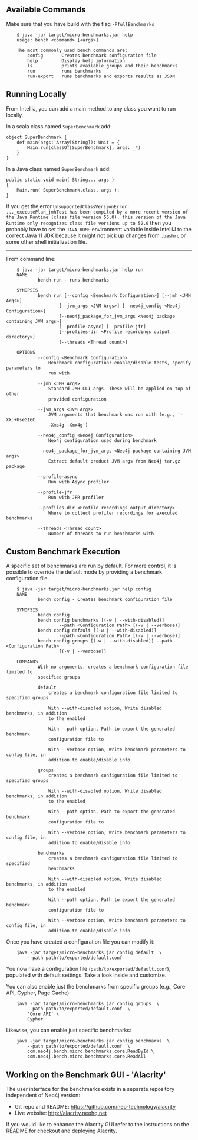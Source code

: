 Available Commands
--------------
Make sure that you have build with the flag `-PfullBenchmarks`

        $ java -jar target/micro-benchmarks.jar help
        usage: bench <command> [<args>]
        
        The most commonly used bench commands are:
            config       Creates benchmark configuration file
            help         Display help information
            ls           prints available groups and their benchmarks
            run          runs benchmarks
            run-export   runs benchmarks and exports results as JSON


Running Locally
--------------

From IntelliJ, you can add a main method to any class you want to run locally.

In a scala class named `SuperBenchmark` add:

```
object SuperBenchmark {
    def main(args: Array[String]): Unit = {
        Main.run(classOf[SuperBenchmark], args: _*)
    }    
}
```

In a Java class named `SuperBenchmark` add:

```
public static void main( String... args )
{
    Main.run( SuperBenchmark.class, args );
}
```

If you get the error `UnsupportedClassVersionError: ..._executePlan_jmhTest has been compiled by a more recent version of the Java Runtime (class file version 55.0), this version of the Java Runtime only recognizes class file versions up to 52.0`
then you probably have to set the `JAVA_HOME` environment variable inside IntelliJ
to the correct Java 11 JDK because it might not pick up changes from `.bashrc` or some other shell initialization file.

---

From command line:

        $ java -jar target/micro-benchmarks.jar help run
        NAME
                bench run - runs benchmarks
        
        SYNOPSIS
                bench run [--config <Benchmark Configuration>] [--jmh <JMH Args>]
                        [--jvm_args <JVM Args>] [--neo4j_config <Neo4j Configuration>]
                        [--neo4j_package_for_jvm_args <Neo4j package containing JVM args>]
                        [--profile-async] [--profile-jfr]
                        [--profiles-dir <Profile recordings output directory>]
                        [--threads <Thread count>]
        
        OPTIONS
                --config <Benchmark Configuration>
                    Benchmark configuration: enable/disable tests, specify parameters to
                    run with
        
                --jmh <JMH Args>
                    Standard JMH CLI args. These will be applied on top of other
                    provided configuration
        
                --jvm_args <JVM Args>
                    JVM arguments that benchmark was run with (e.g., '-XX:+UseG1GC
                    -Xms4g -Xmx4g')
        
                --neo4j_config <Neo4j Configuration>
                    Neo4j configuration used during benchmark
        
                --neo4j_package_for_jvm_args <Neo4j package containing JVM args>
                    Extract default product JVM args from Neo4j tar.gz package
        
                --profile-async
                    Run with Async profiler
        
                --profile-jfr
                    Run with JFR profiler
        
                --profiles-dir <Profile recordings output directory>
                    Where to collect profiler recordings for executed benchmarks
        
                --threads <Thread count>
                    Number of threads to run benchmarks with


Custom Benchmark Execution
--------------
A specific set of benchmarks are run by default. 
For more control, it is possible to override the default mode by providing a benchmark configuration file.

        $ java -jar target/micro-benchmarks.jar help config
        NAME
                bench config - Creates benchmark configuration file
        
        SYNOPSIS
                bench config
                bench config benchmarks [(-w | --with-disabled)]
                        --path <Configuration Path> [(-v | --verbose)]
                bench config default [(-w | --with-disabled)]
                        --path <Configuration Path> [(-v | --verbose)]
                bench config groups [(-w | --with-disabled)] --path <Configuration Path>
                        [(-v | --verbose)]
        
        COMMANDS
                With no arguments, creates a benchmark configuration file limited to
                specified groups
        
                default
                    creates a benchmark configuration file limited to specified groups
        
                    With --with-disabled option, Write disabled benchmarks, in addition
                    to the enabled
        
                    With --path option, Path to export the generated benchmark
                    configuration file to
        
                    With --verbose option, Write benchmark parameters to config file, in
                    addition to enable/disable info
        
                groups
                    creates a benchmark configuration file limited to specified groups
        
                    With --with-disabled option, Write disabled benchmarks, in addition
                    to the enabled
        
                    With --path option, Path to export the generated benchmark
                    configuration file to
        
                    With --verbose option, Write benchmark parameters to config file, in
                    addition to enable/disable info
        
                benchmarks
                    creates a benchmark configuration file limited to specified
                    benchmarks
        
                    With --with-disabled option, Write disabled benchmarks, in addition
                    to the enabled
        
                    With --path option, Path to export the generated benchmark
                    configuration file to
        
                    With --verbose option, Write benchmark parameters to config file, in
                    addition to enable/disable info


Once you have created a configuration file you can modify it:

        java -jar target/micro-benchmarks.jar config default  \
            --path path/to/exported/default.conf

You now have a configuration file (`path/to/exported/default.conf`), populated with default settings. 
Take a look inside and customize.

You can also enable just the benchmarks from specific groups (e.g., Core API, Cypher, Page 
Cache):

        java -jar target/micro-benchmarks.jar config groups  \
            --path path/to/exported/default.conf  \
            'Core API' \
            Cypher

Likewise, you can enable just specific benchmarks:

        java -jar target/micro-benchmarks.jar config benchmarks  \
            --path path/to/exported/default.conf  \
            com.neo4j.bench.micro.benchmarks.core.ReadById \
            com.neo4j.bench.micro.benchmarks.core.ReadAll

Working on the Benchmark GUI - 'Alacrity'
--------------

The user interface for the benchmarks exists in a separate repository independent of Neo4j version:

* Git repo and README: https://github.com/neo-technology/alacrity
* Live website: http://alacrity.neohq.net

If you would like to enhance the Alacrity GUI refer to the instructions on the [README](https://github.com/neo-technology/alacrity/blob/master/README.md) for checkout and deploying Alacrity.
